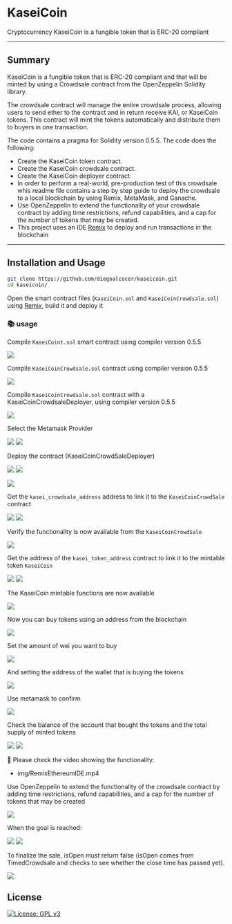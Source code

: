 # KaseiCoin
Cryptocurrency KaseiCoin is a fungible token that is ERC-20 compliant

---

## Summary

KaseiCoin is a fungible token that is ERC-20 compliant and that will be minted by using a Crowdsale contract from the OpenZeppelin Solidity library.

The crowdsale contract will manage the entire crowdsale process, allowing users to send ether to the contract and in return receive KAI, or KaseiCoin tokens. This contract will mint the tokens automatically and distribute them to buyers in one transaction.

The code contains a pragma for Solidity version 0.5.5. The code does the following:

* Create the KaseiCoin token contract.
* Create the KaseiCoin crowdsale contract.
* Create the KaseiCoin deployer contract.
* In order to perform a real-world, pre-production test of this crowdsale whis readme file contains a step by step guide to deploy the crowdsale to a local blockchain by using Remix, MetaMask, and Ganache.
* Use OpenZeppelin to extend the functionality of your crowdsale contract by adding time restrictions, refund capabilities, and a cap for the number of tokens that may be created.
* This project uses an IDE [Remix](https://remix-project.org/) to deploy and run transactions in the blockchain

---
## Installation and Usage

```sh
git clone https://github.com/diegoalcocer/kaseicoin.git
cd kaseicoin/
```
Open the smart contract files (`KaseiCoin.sol` and `KaseiCoinCrowdsale.sol`) using [Remix](https://remix.ethereum.org/), build it and deploy it

### 📚 usage

Compile `KaseiCoint.sol` smart contract using compiler version 0.5.5

![](img/1.PNG)

Compile `KaseiCoinCrowdsale.sol` contract using compiler version 0.5.5

![](img/2.PNG)

Compile `KaseiCoinCrowdsale.sol` contract with a KaseiCoinCrowdsaleDeployer, using compiler version 0.5.5

![](img/3.PNG)

Select the Metamask Provider

![](img/4.PNG)
![](img/5.PNG)

Deploy the contract (KaseiCoinCrowdSaleDeployer)

![](img/6.PNG)
![](img/7.PNG)

![](img/9.PNG)

Get the `kasei_crowdsale_address` address to link it to the `KaseiCoinCrowdSale` contract

![](img/10.PNG)
![](img/11.PNG)

Verify the functionality is now available from the `KaseiCoinCrowdSale`

![](img/12.PNG)

Get the address of the `kasei_token_address` contract to link it to the mintable token `KaseiCoin`

![](img/13.PNG)
![](img/14.PNG)

The KaseiCoin mintable functions are now available

![](img/15.PNG)

Now you can buy tokens using an address from the blockchain

![](img/16.PNG)

Set the amount of wei you want to buy 

![](img/17.PNG)

And setting the address of the wallet that is buying the tokens

![](img/18.PNG)

Use metamask to confirm

![](img/19.PNG)

Check the balance of the account that bought the tokens and the total supply of minted tokens

![](img/20.PNG)
![](img/21.PNG)

🎥
 Please check the video showing the functionality:
 
* img/RemixEthereumIDE.mp4

Use OpenZeppelin to extend the functionality of the crowdsale contract by adding time restrictions, refund capabilities, and a cap for the number of tokens that may be created

![](img/23.PNG)

When the goal is reached:

![](img/24.PNG)
![](img/25.PNG)

To finalize the sale, isOpen must return false (isOpen comes from TimedCrowdsale and checks to see whether the close time has passed yet).

![](img/26.PNG)

## License

[![License: GPL v3](https://img.shields.io/badge/License-GPLv3-blue.svg)](https://www.gnu.org/licenses/gpl-3.0)
